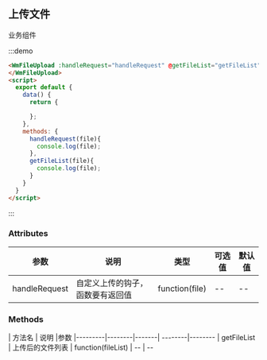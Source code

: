## 上传文件

业务组件

:::demo

```html
<WmFileUpload :handleRequest="handleRequest" @getFileList="getFileList" >
</WmFileUpload>
<script>
  export default {
    data() {
      return {

      };
    },
    methods: {
      handleRequest(file){
        console.log(file);
      },
      getFileList(file){
        console.log(file);
      }
    }
  }
</script>
```

:::

### Attributes

| 参数 | 说明 | 类型 | 可选值 | 默认值
|---------|--------|-------| --------|--------
| handleRequest | 自定义上传的钩子，函数要有返回值  | function(file) | -- | --

### Methods

| 方法名 | 说明 |参数
|---------|--------|-------| --------|--------
| getFileList | 上传后的文件列表  | function(fileList) | -- | --
